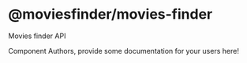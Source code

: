 @moviesfinder/movies-finder
===============================================
Movies finder API

Component Authors, provide some documentation for your users here!